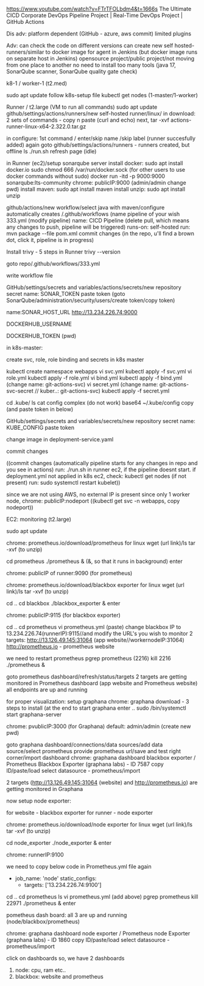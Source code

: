 https://www.youtube.com/watch?v=FTrTFOLbdm4&t=1666s
The Ultimate CICD Corporate DevOps Pipeline Project | Real-Time DevOps Project | GitHub Actions

Dis adv:
platform dependent (GitHub - azure, aws commit)
limited plugins


Adv:
can check the code on different versions
can create new self hosted-runners/similar to docker image for agent in Jenkins (but docker image runs on separate host in Jenkins)
opensource project/public project/not moving from one place to another
no need to install too many tools (java 17, SonarQube scanner, SonarQube quality gate check)

k8-1 / worker-1 (t2.med)

sudo apt update
follow k8s-setup file
kubectl get nodes (1-master/1-worker)

Runner / t2.large (VM to run all commands)
sudo apt update
github/settings/actions/runners/new self-hosted runner/linux/
in download: 2 sets of commands - copy n paste (curl and echo)
next, tar -xvf actions-runner-linux-x64-2.322.0.tar.gz

in configure: 1st command / enter/skip name /skip label (runner succesfully added)
again goto github/settings/actions/runners - runners created, but offline
ls
./run.sh
refresh page (idle)

in Runner (ec2)/setup sonarqube server
install docker: sudo apt install docker.io
sudo chmod 666 /var/run/docker.sock (for other users to use docker commands without sudo)
docker run -itd -p 9000:9000 sonarqube:lts-community
chrome: publicIP:9000 (admin/admin change pwd)
install maven: sudo apt install maven
install unzip: sudo apt install unzip

github/actions/new workflow/select java with maven/configure
automatically creates /.github/workflows (name pipeline of your wish 333.yml
(modify pipeline)
name: CICD Pipeline
(delete pull, which means any changes to push, pipeline will be triggered)
runs-on: self-hosted
run: mvn package --file pom.xml
commit changes (in the repo, u'll find a brown dot, click it, pipeline is in progress)

Install trivy - 5 steps in Runner
trivy --version

goto repo/.github/workflows/333.yml

write workflow file

GitHub/settings/secrets and variables/actions/secrets/new repository secret
name: SONAR_TOKEN
paste token 
(goto SonarQube/administration/security/users/create token/copy token)

name:SONAR_HOST_URL
http://13.234.226.74:9000

DOCKERHUB_USERNAME

DOCKERHUB_TOKEN (pwd)

in k8s-master:

create svc, role, role binding and secrets in k8s master

kubectl create namespace webapps
vi svc.yml
kubectl apply -f svc.yml
vi role.yml
kubectl apply -f role.yml
vi bind.yml
kubectl apply -f bind.yml (change name: git-actions-svc)
vi secret.yml (change name: git-actions-svc-secret // kuber..: git-actions-svc)
kubectl apply -f secret.yml

cd .kube/
ls
cat config
complex (do not work)
base64 ~/.kube/config
copy (and paste token in below)

GitHub/settings/secrets and variables/secrets/new repository secret
name: KUBE_CONFIG
paste token 

change image in deployment-service.yaml

commit changes

((commit changes (automatically pipeline starts for any changes in repo and you see in actions)
run: ./run.sh in runner ec2, if the pipeline doesnt start.
if deployment.yml not applied in k8s ec2, check: kubectl get nodes (if not present) run: sudo systemctl restart kubelet))

since we are not using AWS, no external IP is present
since only 1 worker node, chrome: publicIP:nodeport
((kubectl get svc -n webapps, copy nodeport))

EC2: monitoring (t2.large)

sudo apt update

chrome: prometheus.io/download/prometheus for linux
wget (url link)/ls
tar -xvf <tar file> (to unzip)

cd prometheus
./prometheus & (&, so that it runs in background)
enter

chrome: publicIP of runner:9090 (for prometheus)

chrome: prometheus.io/download/blackbox exporter for linux
wget (url link)/ls
tar -xvf <tar file> (to unzip)

cd ..
cd blackbox
./blackbox_exporter &
enter

chrome: publicIP:9115 (for blackbox exporter)

cd ..
cd prometheus
vi prometheus.yml (paste)
change blackbox IP to 13.234.226.74(runnerIP):9115//and modify the URL's you wish to monitor 
2 targets:
http://13.126.49.145:31064 (app website//workernodeIP:31064)
http://prometheus.io - prometheus website 

we need to restart prometheus
pgrep prometheus (2216)
kill 2216
./prometheus &

goto prometheus dashboard/refresh/status/targets
2 targets are getting monitored in Prometheus dashboard (app website and Prometheus website)
all endpoints are up and running 

for proper visualization: setup graphana
chrome: graphana download - 3 steps to install (at the end to start graphana enter .. 
sudo /bin/systemctl start graphana-server

chrome: pvublicIP:3000 (for Graphana)
default: admin/admin (create new pwd)

goto graphana dashboard/connections/data sources/add data source/select prometheus
provide prometheus url/save and test
right corner/import dashboard
chrome: graphana dashboard blackbox exporter / Prometheus Blackbox Exporter (graphana labs) - ID 7587
copy ID/paste/load
select datasource - prometheus/import

2 targets (http://13.126.49.145:31064 (website) and http://prometheus.io) are getting monitored in Graphana

now setup node exporter:

for website - blackbox exporter
for runner - node exporter

chrome: prometheus.io/download/node exporter for linux
wget (url link)/ls
tar -xvf <tar file> (to unzip)

cd node_exporter
./node_exporter &
enter

chrome: runnerIP:9100

we need to copy below code in Prometheus.yml file again

- job_name: 'node'
  static_configs:
    - targets: ['13.234.226.74:9100']

cd ..
cd prometheus
ls
vi prometheus.yml (add above)
pgrep prometheus
kill 22971
./prometheus &
enter

pometheus dash board: all 3 are up and running
(node/blackbox/prometheus)

chrome: graphana dashboard node exporter / Prometheus node Exporter (graphana labs) - ID 1860
copy ID/paste/load
select datasource - prometheus/import

click on dashboards
so, we have 2 dashboards 
1. node: cpu, ram etc..
2. blackbox: website and prometheus



